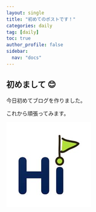 ```yaml
---
layout: single
title: "初めてのポストです！"
categories: daily
tag: [daily]
toc: true
author_profile: false
sidebar:
  nav: "docs"
---
```


## 初めまして 😊

今日初めてブログを作りました。

これから頑張ってみます。

<img src="/images/hi.jpg">
